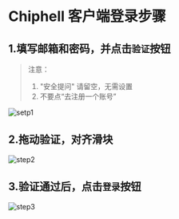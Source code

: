 # Chiphell 客户端登录步骤

## 1.填写邮箱和密码，并点击`验证`按钮
> 注意：
> 1. "安全提问" 请留空，无需设置
> 2. 不要点“去注册一个账号”

![setp1](https://github.com/yancaisun/yancaisun.github.io/assets/145001901/47fcf708-0a5f-4cf3-90b0-3ba292bf5ea6)

## 2.拖动验证，对齐滑块

![step2](https://github.com/yancaisun/yancaisun.github.io/assets/145001901/22f735e9-e17b-4170-9dbe-e4e652c4737e)


## 3.验证通过后，点击`登录`按钮

![step3](https://github.com/yancaisun/yancaisun.github.io/assets/145001901/f2ff3c13-bd0d-44ee-aa43-1afad2c67e67)

